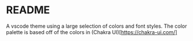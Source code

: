# README

A vscode theme using a large selection of colors and font styles.
The color palette is based off of the colors in (Chakra UI)[https://chakra-ui.com/]

